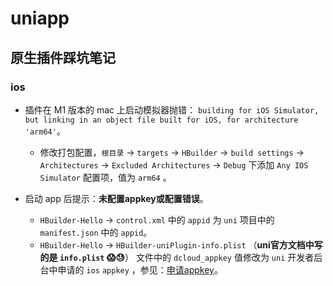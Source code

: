 # uniapp

## 原生插件踩坑笔记

### ios

- 插件在 M1 版本的 mac 上启动模拟器抛错： `building for iOS Simulator, but linking in an object file built for iOS, for architecture 'arm64'`。
    * 修改打包配置，`根目录` -> `targets` -> `HBuilder` -> `build settings` -> `Architectures` -> `Excluded Architectures` -> `Debug` 下添加 `Any IOS Simulator` 配置项，值为 `arm64` 。

- 启动 app 后提示：**未配置appkey或配置错误**。
    * `HBuilder-Hello` -> `control.xml` 中的 `appid` 为 `uni` 项目中的 `manifest.json` 中的 `appid`。
    * `HBuilder-Hello` -> `HBuilder-uniPlugin-info.plist` （**uni官方文档中写的是 `info.plist` 😱😓**） 文件中的 `dcloud_appkey` 值修改为 `uni` 开发者后台中申请的 `ios` `appkey` ，参见：[申请appkey](https://nativesupport.dcloud.net.cn/AppDocs/usesdk/appkey)。